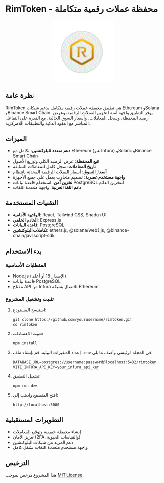 # RimToken - محفظة عملات رقمية متكاملة

<div align="center">
  <img src="attached_assets/logo.png.png" alt="RimToken Logo" width="200"/>
</div>

## نظرة عامة

RimToken هي تطبيق محفظة عملات رقمية متكامل يدعم شبكات Ethereum وSolana وBinance Smart Chain. يوفر التطبيق واجهة آمنة لتخزين العملات الرقمية، وعرض رصيد المحفظة، وسجل المعاملات، وأسعار السوق الحالية، مع القدرة على التفاعل المباشر مع العقود الذكية والتطبيقات اللامركزية.

## الميزات

- **دعم متعدد للبلوكتشين**: تكامل مع Ethereum (عبر Infura) وSolana وBinance Smart Chain
- **تتبع المحفظة**: عرض الرصيد الكلي وتوزيع الأصول
- **تاريخ المعاملات**: سجل كامل للمعاملات السابقة
- **أسعار السوق**: أسعار العملات الرقمية المحدثة بانتظام
- **واجهة مستخدم عصرية**: تصميم متجاوب يعمل على جميع الأجهزة
- **تخزين آمن**: استخدام قاعدة بيانات PostgreSQL للتخزين الدائم
- **دعم اللغة العربية**: واجهة متعددة اللغات

## التقنيات المستخدمة

- **الواجهة الأمامية**: React, Tailwind CSS, Shadcn UI
- **الخادم الخلفي**: Express.js
- **قاعدة البيانات**: PostgreSQL
- **تكاملات البلوكتشين**: ethers.js, @solana/web3.js, @binance-chain/javascript-sdk

## بدء الاستخدام

### المتطلبات الأساسية

- Node.js (الإصدار 18 أو أعلى)
- قاعدة بيانات PostgreSQL
- مفتاح API من Infura للاتصال بشبكة Ethereum

### تثبيت وتشغيل المشروع

1. استنسخ المستودع:
   ```
   git clone https://github.com/yourusername/rimtoken.git
   cd rimtoken
   ```

2. تثبيت الاعتمادات:
   ```
   npm install
   ```

3. إعداد المتغيرات البيئية:
   قم بإنشاء ملف `.env` في المجلد الرئيسي وأضف ما يلي:
   ```
   DATABASE_URL=postgres://username:password@localhost:5432/rimtoken
   VITE_INFURA_API_KEY=your_infura_api_key
   ```

4. تشغيل التطبيق:
   ```
   npm run dev
   ```

5. افتح المتصفح واذهب إلى:
   ```
   http://localhost:5000
   ```

## التطويرات المستقبلية

- إنشاء محفظة حقيقية وتوقيع المعاملات
- تعزيز الأمان (2FA، والقياسات الحيوية)
- دعم المزيد من شبكات البلوكتشين
- واجهة مستخدم متعددة اللغات بشكل كامل

## الترخيص

هذا المشروع مرخص بموجب [MIT License](LICENSE).